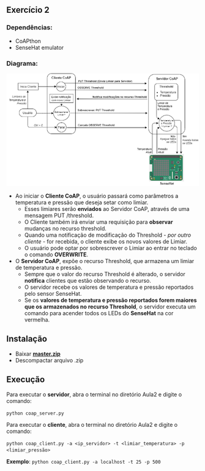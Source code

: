 ## Exercício 2

### Dependências:
*  CoAPthon
*  SenseHat emulator

### Diagrama:
![diagram](https://github.com/juanlucasvieira/IoT2020.1/blob/master/Aula2/diagram.png)

* Ao iniciar o **Cliente CoAP**, o usuário passará como parâmetros a temperatura e pressão que deseja setar como limiar. 
  - Esses limiares serão **enviados** ao Servidor CoAP, através de uma mensagem PUT /threshold.
  - O Cliente também irá enviar uma requisição para **observar** mudanças no recurso threshold.
  - Quando uma notificação de modificação do Threshold - *por outro cliente* - for recebida, o cliente exibe os novos valores de Limiar.
  - O usuário pode optar por sobrescrever o Limiar ao entrar no teclado o comando **OVERWRITE**.
* O **Servidor CoAP**, expõe o recurso Threshold, que armazena um limiar de temperatura e pressão.
  - Sempre que o valor do recurso Threshold é alterado, o servidor **notifica** clientes que estão observando o recurso. 
  - O servidor recebe os valores de temperatura e pressão reportados pelo sensor SenseHat.
  - Se os **valores de temperatura e pressão reportados forem maiores que os armazenados no recurso Threshold**, o servidor executa um comando para acender todos os LEDs do **SenseHat** na cor vermelha.

## Instalação
- Baixar [**master.zip**](https://github.com/juanlucasvieira/IoT2020.1/archive/master.zip)
- Descompactar arquivo .zip

## Execução
Para executar o **servidor**, abra o terminal no diretório Aula2 e digite o comando:

```python coap_server.py```

Para executar o **cliente**, abra o terminal no diretório Aula2 e digite o comando:

```python coap_client.py -a <ip_servidor> -t <limiar_temperatura> -p <limiar_pressão>```

**Exemplo**: ```python coap_client.py -a localhost -t 25 -p 500```
